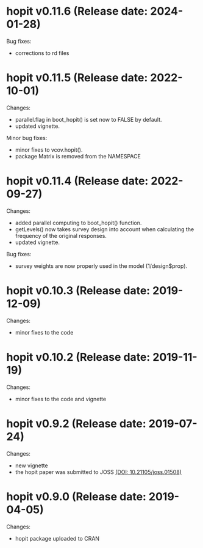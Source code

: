 # hopit v0.11.6 (Release date: 2024-01-28)

Bug fixes:
-  corrections to rd files

# hopit v0.11.5 (Release date: 2022-10-01)

Changes:

-   parallel.flag in boot_hopit() is set now to FALSE by default.
-   updated vignette.

Minor bug fixes:

-   minor fixes to vcov.hopit().
-   package Matrix is removed from the NAMESPACE

# hopit v0.11.4 (Release date: 2022-09-27)

Changes:

-   added parallel computing to boot_hopit() function.
-   getLevels() now takes survey design into account when calculating the frequency of the original responses.
-   updated vignette.

Bug fixes:

-   survey weights are now properly used in the model (1/design\$prop).

# hopit v0.10.3 (Release date: 2019-12-09)

Changes:

-   minor fixes to the code

# hopit v0.10.2 (Release date: 2019-11-19)

Changes:

-   minor fixes to the code and vignette

# hopit v0.9.2 (Release date: 2019-07-24)

Changes:

-   new vignette
-   the hopit paper was submitted to JOSS [(DOI: 10.21105/joss.01508)](https://joss.theoj.org/papers/10.21105/joss.01508)

# hopit v0.9.0 (Release date: 2019-04-05)

Changes:

-   hopit package uploaded to CRAN

